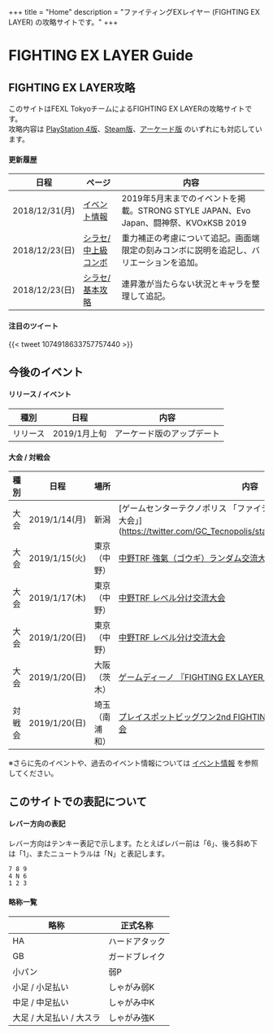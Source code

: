 +++
title = "Home"
description = "ファイティングEXレイヤー (FIGHTING EX LAYER) の攻略サイトです。"
+++

# FIGHTING EX LAYER Guide

## FIGHTING EX LAYER攻略

このサイトはFEXL TokyoチームによるFIGHTING EX LAYERの攻略サイトです。  
攻略内容は [PlayStation 4版](https://www.jp.playstation.com/games/fighting-ex-layer-ps4/)、[Steam版](https://store.steampowered.com/app/871200/FIGHTING_EX_LAYER/)、[アーケード版](https://www.taito.co.jp/nxl/title/0000002360) のいずれにも対応しています。

#### 更新履歴

|日程|ページ|内容|
|----|------|----
|2018/12/31(月)|[イベント情報](/events/)|2019年5月末までのイベントを掲載。STRONG STYLE JAPAN、Evo Japan、闘神祭、KVOxKSB 2019|
|2018/12/23(日)|[シラセ/中上級コンボ](/characters/shirase/combo/)|重力補正の考慮について追記。画面端限定の刻みコンボに説明を追記し、バリエーションを追加。|
|2018/12/23(日)|[シラセ/基本攻略](/characters/shirase/basic/)|連昇激が当たらない状況とキャラを整理して追記。|

#### 注目のツイート

{{< tweet 1074918633757757440 >}}

## 今後のイベント

#### リリース / イベント

|種別|日程|内容|
|----|----|----|
|リリース|2019/1月上旬|アーケード版のアップデート|

#### 大会 / 対戦会

|種別|日程|場所|内容|
|----|----|----|----|
|大会|2019/1/14(月)|新潟|[ゲームセンターテクノポリス 「ファイティングEXレイヤー スペシャル大会」](https://twitter.com/GC_Tecnopolis/status/1084334036426711041|
|大会|2019/1/15(火)|東京（中野）|[中野TRF 強氣（ゴウギ）ランダム交流大会](http://trftrf.com/event.html#Tues)|
|大会|2019/1/17(木)|東京（中野）|[中野TRF レベル分け交流大会](http://trftrf.com/event.html#Thurs)|
|大会|2019/1/20(日)|東京（中野）|[中野TRF レベル分け交流大会](http://trftrf.com/event.html#Sun)|
|大会|2019/1/20(日)|大阪（茨木）|[ゲームディーノ 『FIGHTING EX LAYER』シングル大会](http://blog.livedoor.jp/game_dino/archives/54716938.html)|
|対戦会|2019/1/20(日)|埼玉（南浦和）|[プレイスポットビッグワン2nd FIGHTING EX LAYERフリープレイ対戦会](https://twitter.com/public_bigone/status/1066253301459509248)|

※さらに先のイベントや、過去のイベント情報については [イベント情報](/events/) を参照してください。

## このサイトでの表記について

#### レバー方向の表記

レバー方向はテンキー表記で示します。たとえばレバー前は「6」、後ろ斜め下は「1」、またニュートラルは「N」と表記します。
```
7 8 9
4 N 6
1 2 3
```

#### 略称一覧

|略称|正式名称|
|----|----|
|HA|ハードアタック|
|GB|ガードブレイク|
|小パン|弱P|
|小足 / 小足払い|しゃがみ弱K|
|中足 / 中足払い|しゃがみ中K|
|大足 / 大足払い / 大スラ|しゃがみ強K|
